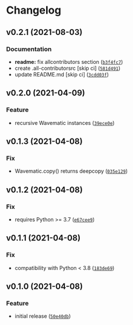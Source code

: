 # Changelog

<!--next-version-placeholder-->

## v0.2.1 (2021-08-03)
### Documentation
* **readme:** fix allcontributors section ([`b3f4fc7`](https://github.com/MicaelJarniac/Wavematic/commit/b3f4fc72d5dd3784c54401b1540fba5f34835bb7))
* create .all-contributorsrc [skip ci] ([`581d491`](https://github.com/MicaelJarniac/Wavematic/commit/581d491e66597b50378384b68738e6064308c876))
* update README.md [skip ci] ([`3cdd03f`](https://github.com/MicaelJarniac/Wavematic/commit/3cdd03fb716e3167ea2f9e526d6f3adda980ed60))

## v0.2.0 (2021-04-09)
### Feature
* recursive Wavematic instances ([`39ece0e`](https://github.com/MicaelJarniac/Wavematic/commit/39ece0ee2d9feb8839769a3ec5d3cbcbe3533ab3))

## v0.1.3 (2021-04-08)
### Fix
* Wavematic.copy() returns deepcopy ([`035e129`](https://github.com/MicaelJarniac/Wavematic/commit/035e1290c708633989a3399bcaac99272d916307))

## v0.1.2 (2021-04-08)
### Fix
* requires Python >= 3.7 ([`e67cee9`](https://github.com/MicaelJarniac/Wavematic/commit/e67cee908ac3414a40cdfbaaafaa66b46b40e246))

## v0.1.1 (2021-04-08)
### Fix
* compatibility with Python < 3.8 ([`183de69`](https://github.com/MicaelJarniac/Wavematic/commit/183de697b2f9a896902eebf89356d53dd05702a3))

## v0.1.0 (2021-04-08)
### Feature
* initial release ([`50e40db`](https://github.com/MicaelJarniac/Wavematic/commit/50e40db4379075ee4d739a6935d95185db5f3465))
